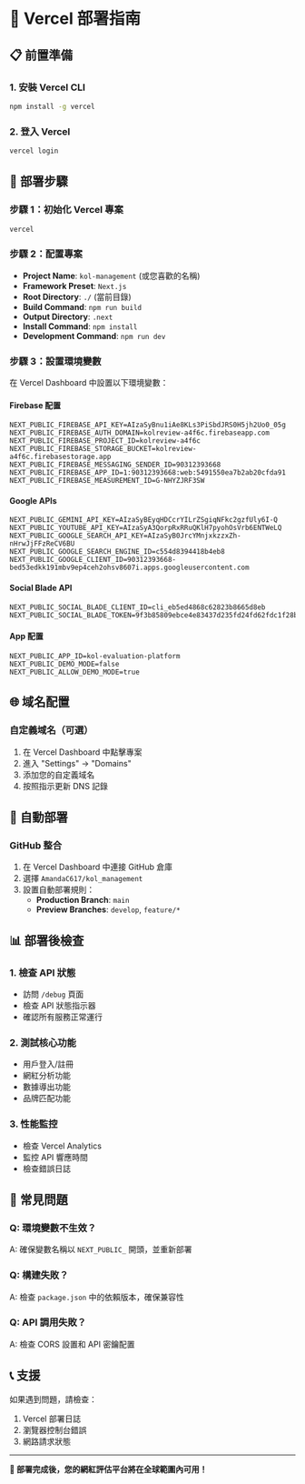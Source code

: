 # 🚀 Vercel 部署指南

## 📋 **前置準備**

### 1. **安裝 Vercel CLI**
```bash
npm install -g vercel
```

### 2. **登入 Vercel**
```bash
vercel login
```

## 🔧 **部署步驟**

### **步驟 1：初始化 Vercel 專案**
```bash
vercel
```

### **步驟 2：配置專案**
- **Project Name**: `kol-management` (或您喜歡的名稱)
- **Framework Preset**: `Next.js`
- **Root Directory**: `./` (當前目錄)
- **Build Command**: `npm run build`
- **Output Directory**: `.next`
- **Install Command**: `npm install`
- **Development Command**: `npm run dev`

### **步驟 3：設置環境變數**

在 Vercel Dashboard 中設置以下環境變數：

#### **Firebase 配置**
```
NEXT_PUBLIC_FIREBASE_API_KEY=AIzaSyBnu1iAe8KLs3PiSbdJRS0H5jh2Uo0_05g
NEXT_PUBLIC_FIREBASE_AUTH_DOMAIN=kolreview-a4f6c.firebaseapp.com
NEXT_PUBLIC_FIREBASE_PROJECT_ID=kolreview-a4f6c
NEXT_PUBLIC_FIREBASE_STORAGE_BUCKET=kolreview-a4f6c.firebasestorage.app
NEXT_PUBLIC_FIREBASE_MESSAGING_SENDER_ID=90312393668
NEXT_PUBLIC_FIREBASE_APP_ID=1:90312393668:web:5491550ea7b2ab20cfda91
NEXT_PUBLIC_FIREBASE_MEASUREMENT_ID=G-NHYZJRF3SW
```

#### **Google APIs**
```
NEXT_PUBLIC_GEMINI_API_KEY=AIzaSyBEyqHDCcrYILrZSgiqNFkc2gzfUly6I-Q
NEXT_PUBLIC_YOUTUBE_API_KEY=AIzaSyA3QorpRxRRuQKlH7pyohOsVrb6ENTWeLQ
NEXT_PUBLIC_GOOGLE_SEARCH_API_KEY=AIzaSyB0JrcYMnjxkzzxZh-nHrwJjFFzReCV6BU
NEXT_PUBLIC_GOOGLE_SEARCH_ENGINE_ID=c554d8394418b4eb8
NEXT_PUBLIC_GOOGLE_CLIENT_ID=90312393668-bed53edkk191mbv9ep4ceh2ohsv8607i.apps.googleusercontent.com
```

#### **Social Blade API**
```
NEXT_PUBLIC_SOCIAL_BLADE_CLIENT_ID=cli_eb5ed4868c62823b8665d8eb
NEXT_PUBLIC_SOCIAL_BLADE_TOKEN=9f3b85809ebce4e83437d235fd24fd62fdc1f28b3ad0dcc0a235def1d3032f33
```

#### **App 配置**
```
NEXT_PUBLIC_APP_ID=kol-evaluation-platform
NEXT_PUBLIC_DEMO_MODE=false
NEXT_PUBLIC_ALLOW_DEMO_MODE=true
```

## 🌐 **域名配置**

### **自定義域名（可選）**
1. 在 Vercel Dashboard 中點擊專案
2. 進入 "Settings" → "Domains"
3. 添加您的自定義域名
4. 按照指示更新 DNS 記錄

## 🔄 **自動部署**

### **GitHub 整合**
1. 在 Vercel Dashboard 中連接 GitHub 倉庫
2. 選擇 `AmandaC617/kol_management`
3. 設置自動部署規則：
   - **Production Branch**: `main`
   - **Preview Branches**: `develop`, `feature/*`

## 📊 **部署後檢查**

### **1. 檢查 API 狀態**
- 訪問 `/debug` 頁面
- 檢查 API 狀態指示器
- 確認所有服務正常運行

### **2. 測試核心功能**
- 用戶登入/註冊
- 網紅分析功能
- 數據導出功能
- 品牌匹配功能

### **3. 性能監控**
- 檢查 Vercel Analytics
- 監控 API 響應時間
- 檢查錯誤日誌

## 🚨 **常見問題**

### **Q: 環境變數不生效？**
A: 確保變數名稱以 `NEXT_PUBLIC_` 開頭，並重新部署

### **Q: 構建失敗？**
A: 檢查 `package.json` 中的依賴版本，確保兼容性

### **Q: API 調用失敗？**
A: 檢查 CORS 設置和 API 密鑰配置

## 📞 **支援**

如果遇到問題，請檢查：
1. Vercel 部署日誌
2. 瀏覽器控制台錯誤
3. 網路請求狀態

---

**🎯 部署完成後，您的網紅評估平台將在全球範圍內可用！**
